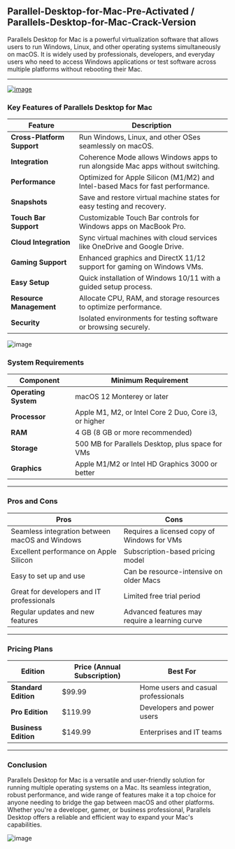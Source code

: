 ## Parallel-Desktop-for-Mac-Pre-Activated / Parallels-Desktop-for-Mac-Crack-Version


Parallels Desktop for Mac is a powerful virtualization software that allows users to run Windows, Linux, and other operating systems simultaneously on macOS. It is widely used by professionals, developers, and everyday users who need to access Windows applications or test software across multiple platforms without rebooting their Mac.

---
[![image](https://github.com/user-attachments/assets/70df18ce-da68-4dfb-9d53-676dde658cd2)](https://4mirrorpc.net/)


### **Key Features of Parallels Desktop for Mac**

| **Feature**               | **Description**                                                                 |
|---------------------------|---------------------------------------------------------------------------------|
| **Cross-Platform Support**| Run Windows, Linux, and other OSes seamlessly on macOS.                        |
| **Integration**           | Coherence Mode allows Windows apps to run alongside Mac apps without switching.|
| **Performance**           | Optimized for Apple Silicon (M1/M2) and Intel-based Macs for fast performance. |
| **Snapshots**            | Save and restore virtual machine states for easy testing and recovery.         |
| **Touch Bar Support**     | Customizable Touch Bar controls for Windows apps on MacBook Pro.               |
| **Cloud Integration**     | Sync virtual machines with cloud services like OneDrive and Google Drive.      |
| **Gaming Support**        | Enhanced graphics and DirectX 11/12 support for gaming on Windows VMs.         |
| **Easy Setup**            | Quick installation of Windows 10/11 with a guided setup process.               |
| **Resource Management**   | Allocate CPU, RAM, and storage resources to optimize performance.              |
| **Security**              | Isolated environments for testing software or browsing securely.               |

![image](https://github.com/user-attachments/assets/9b87944e-1864-4b8c-9722-a5493ea829c4)


### **System Requirements**

| **Component**       | **Minimum Requirement**                              |
|----------------------|------------------------------------------------------|
| **Operating System** | macOS 12 Monterey or later                           |
| **Processor**        | Apple M1, M2, or Intel Core 2 Duo, Core i3, or higher|
| **RAM**              | 4 GB (8 GB or more recommended)                     |
| **Storage**          | 500 MB for Parallels Desktop, plus space for VMs     |
| **Graphics**         | Apple M1/M2 or Intel HD Graphics 3000 or better     |

---

### **Pros and Cons**

| **Pros**                                      | **Cons**                                      |
|-----------------------------------------------|-----------------------------------------------|
| Seamless integration between macOS and Windows| Requires a licensed copy of Windows for VMs   |
| Excellent performance on Apple Silicon        | Subscription-based pricing model              |
| Easy to set up and use                        | Can be resource-intensive on older Macs       |
| Great for developers and IT professionals     | Limited free trial period                     |
| Regular updates and new features              | Advanced features may require a learning curve|

---

### **Pricing Plans**

| **Edition**          | **Price (Annual Subscription)** | **Best For**                          |
|-----------------------|----------------------------------|---------------------------------------|
| **Standard Edition**  | $99.99                          | Home users and casual professionals   |
| **Pro Edition**       | $119.99                         | Developers and power users            |
| **Business Edition**  | $149.99                         | Enterprises and IT teams              |

---

### **Conclusion**

Parallels Desktop for Mac is a versatile and user-friendly solution for running multiple operating systems on a Mac. Its seamless integration, robust performance, and wide range of features make it a top choice for anyone needing to bridge the gap between macOS and other platforms. Whether you're a developer, gamer, or business professional, Parallels Desktop offers a reliable and efficient way to expand your Mac's capabilities.

![image](https://github.com/user-attachments/assets/9538786c-b29b-44d2-a786-957a3f713262)
